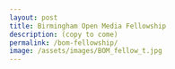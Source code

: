```yaml
---
layout: post
title: Birmingham Open Media Fellowship
description: (copy to come)
permalink: /bom-fellowship/
image: /assets/images/BOM_fellow_t.jpg
---
```

